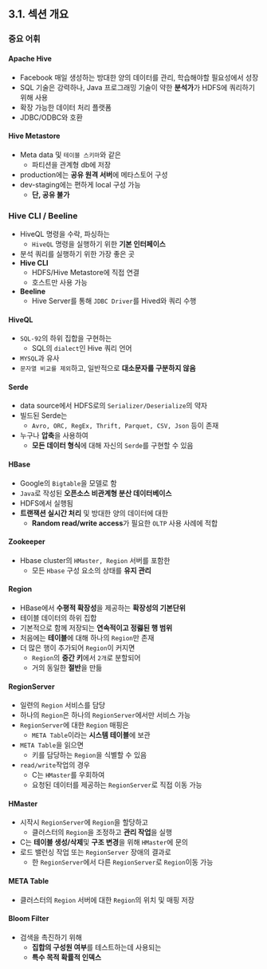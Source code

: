 ## 3.1. 섹션 개요

### 중요 어휘

#### Apache Hive
- Facebook 매일 생성하는 방대한 양의 데이터를 관리, 학습해야할 필요성에서 성장
- SQL 기술은 강력하나, Java 프로그래밍 기술이 약한 **분석가**가 HDFS에 쿼리하기 위해 사용
- 확장 가능한 데이터 처리 플랫폼
- JDBC/ODBC와 호환

#### Hive Metastore
- Meta data 및 `테이블 스키마`와 같은
  - 파티션을 관계형 db에 저장
- production에는 **공유 원격 서버**에 메타스토어 구성
- dev-staging에는 편하게 local 구성 가능
  - **단, 공유 불가**

### Hive CLI / Beeline
- HiveQL 명령을 수락, 파싱하는
  - `HiveQL` 명령을 실행하기 위한 **기본 인터페이스**
- 분석 쿼리를 실행하기 위한 가장 좋은 곳
- **Hive CLI**
  - HDFS/Hive Metastore에 직접 연결
  - 호스트만 사용 가능
- **Beeline**
  - Hive Server를 통해 `JDBC Driver`를 Hived와 쿼리 수행

#### HiveQL
- `SQL-92`의 하위 집합을 구현하는
  - SQL의 `dialect`인 Hive 쿼리 언어
- `MYSQL`과 유사
- `문자열 비교를 제외`하고, 일반적으로 **대소문자를 구분하지 않음**

#### Serde
- data source에서 HDFS로의 `Serializer/Deserialize`의 약자
- 빌드된 Serde는
  - `Avro, ORC, RegEx, Thrift, Parquet, CSV, Json` 등이 존재
- 누구나 **압축**을 사용하여
  - **모든 데이터 형식**에 대해 자신의 `Serde`를 구현할 수 있음

#### HBase
- Google의 `Bigtable`을 모델로 함
- `Java`로 작성된 **오픈소스 비관계형 분산 데이터베이스**
- HDFS에서 실행됨
- **트랜잭션 실시간 처리** 및 방대한 양의 데이터에 대한
  - **Random read/write access**가 필요한 `OLTP` 사용 사례에 적합

#### Zookeeper
- Hbase cluster의 `HMaster, Region` 서버를 포함한
  - 모든 `Hbase` 구성 요소의 상태를 **유지 관리**

#### Region
- HBase에서 **수평적 확장성**을 제공하는 **확장성의 기본단위**
- 테이블 데이터의 하위 집합
- 기본적으로 함께 저장되는 **연속적이고 정렳된 행 범위**
- 처음에는 **테이블**에 대해 하나의 `Region`만 존재
- 더 많은 행이 추가되어 `Region`이 커지면
  - `Region`의 **중간 키**에서 `2개`로 분할되어
  - 거의 동일한 **절반**을 만듦

#### RegionServer
- 일련의 `Region` 서비스를 담당
- 하나의 `Region`은 하나의 `RegionServer`에서만 서비스 가능
- `RegionServer`에 대한 `Region` 매핑은
  - `META Table`이라는 **시스템 테이블**에 보관
- `META Table`을 읽으면
  - 키를 담당하는 `Region`을 식별할 수 있음
- `read/write`작업의 경우
  - C는 `HMaster`를 우회하여
  - 요청된 데이터를 제공하는 `RegionServer`로 직접 이동 가능

#### HMaster
- 시작시 `RegionServer`에 `Region`을 할당하고
  - 클러스터의 `Region`을 조정하고 **관리 작업**을 실행
- C는 **테이블 생성/삭제**및 **구조 변경**을 위해 `HMaster`에 문의
- 로드 밸런싱 작업 또는 `RegionServer` 장애의 결과로
  - 한 `RegionServer`에서 다른 `RegionServer`로 `Region`이동 가능
  
#### META Table
- 클러스터의 `Region` 서버에 대한 `Region`의 위치 및 매핑 저장

#### Bloom Filter
- 검색을 촉진하기 위해
  - **집합의 구성원 여부**를 테스트하는데 사용되는
  - **특수 목적 확률적 인덱스**